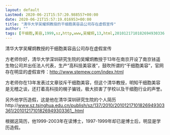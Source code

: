 ```yaml
---
layout: default
Lastmod: 2020-06-21T15:57:20.988557+00:00
date: 2020-06-21T15:57:19.016953+00:00
title: "清华大学吴耀炯教授的干细胞美容品公司存在虚假宣传"
author: ""
tags: [干细胞,美容,1999,sz,http,www,吴耀炯,13,html,20101217101826949303361,新语丝]
---
```


清华大学吴耀炯教授的干细胞美容品公司存在虚假宣传

方老师你好，清华大学深圳研究生院的吴耀炯教授于13年在南京开设了南京铱遥生物公司并出任法人代表，生产“高科技美容液”，鼓吹所谓的“干细胞美容”，官网存在明显的虚假宣传：http://www.stemew.com/index.html

方老师你在13年发表过文章驳斥干细胞美容，但这个清华教授，明知干细胞美容是无稽之谈，还打着高科技的幌子骗钱，极大损害了学校以及干细胞行业的声誉。

另外他学历造假，这是他在清华深圳研究生院的个人简历http://www.sz.tsinghua.edu.cn/publish/sz/137/2010/20101217101826949303361/20101217101826949303361_.html

根据这简历，他1999-2003年在读博士，1997-1999年却已是博士后，明显是学历造假。

